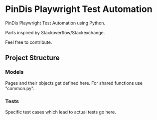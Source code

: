 # PinDis Playwright Test Automation
PinDis Playwright Test Automation using Python.

Parts inspired by Stackoverflow/Stackexchange.

Feel free to contribute.

## Project Structure
### Models
Pages and their objects get defined here.
For shared functions use "common.py".
### Tests
Specific test cases which lead to actual tests go here.
